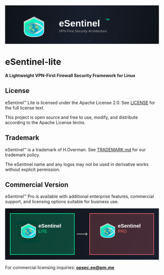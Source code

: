 ![eSentinel](images/eSentinel_Banner.png)

# eSentinel-lite

**A Lightweight VPN-First Firewall Security Framework for Linux**

## License

eSentinel™ Lite is licensed under the Apache License 2.0. See [LICENSE](LICENSE) for the full license text.

This project is open source and free to use, modify, and distribute according to the Apache License terms.

## Trademark

eSentinel™ is a trademark of H.Overman. See [TRADEMARK.md](TRADEMARK.md) for our trademark policy.

The eSentinel name and any logos may not be used in derivative works without explicit permission.

## Commercial Version

eSentinel™ Pro is available with additional enterprise features, commercial support, and licensing options suitable for business use.

![eSentinel](images/eSentinel_Versions.png)

For commercial licensing inquiries: **opsec.ee@pm.me**
